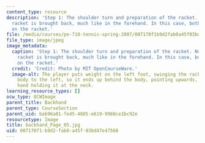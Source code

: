 ```yaml
---
content_type: resource
description: 'Step 1: The shoulder turn and preparation of the racket. Note that the
  racket is brought back, much like in the forehand. In this case, both hands remain
  on the racket.'
file: /media/courses/pe-710-tennis-spring-2007/007170f1b9d2fab0a45f03bd47e47568_backhand_Page_05.jpg
file_type: image/jpeg
image_metadata:
  caption: 'Step 1: The shoulder turn and preparation of the racket. Note that the
    racket is brought back, much like in the forehand. In this case, both hands remain
    on the racket.'
  credit: 'Credit: Photo by MIT OpenCourseWare.'
  image-alt: The player puts weight on the left foot, swinging the racket across the
    body to the left, so it ends up behind the body, pointing upwards, with the left
    hand holding it at the neck.
learning_resource_types: []
ocw_type: OCWImage
parent_title: Backhand
parent_type: CourseSection
parent_uid: bab96a01-fe45-4885-e619-9988ce1bc92e
resourcetype: Image
title: backhand_Page_05.jpg
uid: 007170f1-b9d2-fab0-a45f-03bd47e47568
---
```

